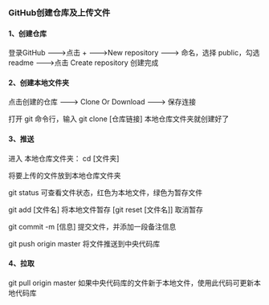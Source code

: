 ### GitHub创建仓库及上传文件

#### 1、创建仓库

登录GitHub --->点击 +  --->New repository  ---> 命名，选择 public，勾选 readme   --->点击 Create repository   创建完成

#### 2、创建本地文件夹

点击创建的仓库  --->  Clone Or Download    ---> 保存连接

打开 git 命令行，输入 git clone [仓库链接]      本地仓库文件夹就创建好了

#### 3、推送

进入 本地仓库文件夹： cd [文件夹]   

将要上传的文件放到本地仓库文件夹

git status     可查看文件状态，红色为本地文件，绿色为暂存文件

git add [文件名]   将本地文件暂存       [git reset [文件名]]  取消暂存

git commit -m [信息]     提交文件，并添加一段备注信息

git push origin master    将文件推送到中央代码库

#### 4、拉取

git pull origin master    如果中央代码库的文件新于本地文件，使用此代码可更新本地代码库

